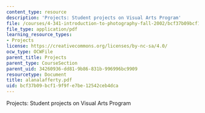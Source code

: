 ```yaml
---
content_type: resource
description: 'Projects: Student projects on Visual Arts Program'
file: /courses/4-341-introduction-to-photography-fall-2002/bcf37b09bcf19f9fe7be12542ceb4dca_alanalafferty.pdf
file_type: application/pdf
learning_resource_types:
- Projects
license: https://creativecommons.org/licenses/by-nc-sa/4.0/
ocw_type: OCWFile
parent_title: Projects
parent_type: CourseSection
parent_uid: 34260936-dd81-9b86-831b-996996bc9909
resourcetype: Document
title: alanalafferty.pdf
uid: bcf37b09-bcf1-9f9f-e7be-12542ceb4dca
---
```

Projects: Student projects on Visual Arts Program